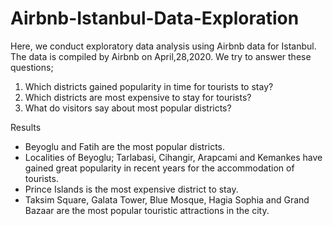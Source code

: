 # Airbnb-Istanbul-Data-Exploration

Here, we conduct exploratory data analysis using Airbnb data for Istanbul. The data is compiled by Airbnb on April,28,2020. We try to answer these questions; 

1) Which districts gained popularity in time for tourists to stay?
2) Which districts are most expensive to stay for tourists?
3) What do visitors say about most popular districts?

Results
- Beyoglu and Fatih are the most popular districts.
- Localities of Beyoglu; Tarlabasi, Cihangir, Arapcami and Kemankes have gained great popularity in recent years for the accommodation of tourists.
- Prince Islands is the most expensive district to stay.
- Taksim Square, Galata Tower, Blue Mosque, Hagia Sophia and Grand Bazaar are the most popular touristic attractions in the city.
